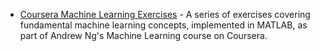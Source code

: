 - [Coursera Machine Learning Exercises](https://github.com/larusso94/Coursera-Machine-learning-exercises) - A series of exercises covering fundamental machine learning concepts, implemented in MATLAB, as part of Andrew Ng's Machine Learning course on Coursera.
